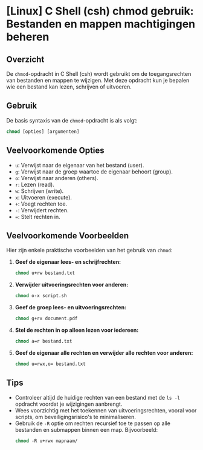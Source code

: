 # [Linux] C Shell (csh) chmod gebruik: Bestanden en mappen machtigingen beheren

## Overzicht
De `chmod`-opdracht in C Shell (csh) wordt gebruikt om de toegangsrechten van bestanden en mappen te wijzigen. Met deze opdracht kun je bepalen wie een bestand kan lezen, schrijven of uitvoeren.

## Gebruik
De basis syntaxis van de `chmod`-opdracht is als volgt:

```csh
chmod [opties] [argumenten]
```

## Veelvoorkomende Opties
- `u`: Verwijst naar de eigenaar van het bestand (user).
- `g`: Verwijst naar de groep waartoe de eigenaar behoort (group).
- `o`: Verwijst naar anderen (others).
- `r`: Lezen (read).
- `w`: Schrijven (write).
- `x`: Uitvoeren (execute).
- `+`: Voegt rechten toe.
- `-`: Verwijdert rechten.
- `=`: Stelt rechten in.

## Veelvoorkomende Voorbeelden
Hier zijn enkele praktische voorbeelden van het gebruik van `chmod`:

1. **Geef de eigenaar lees- en schrijfrechten:**
   ```csh
   chmod u+rw bestand.txt
   ```

2. **Verwijder uitvoeringsrechten voor anderen:**
   ```csh
   chmod o-x script.sh
   ```

3. **Geef de groep lees- en uitvoeringsrechten:**
   ```csh
   chmod g+rx document.pdf
   ```

4. **Stel de rechten in op alleen lezen voor iedereen:**
   ```csh
   chmod a=r bestand.txt
   ```

5. **Geef de eigenaar alle rechten en verwijder alle rechten voor anderen:**
   ```csh
   chmod u=rwx,o= bestand.txt
   ```

## Tips
- Controleer altijd de huidige rechten van een bestand met de `ls -l` opdracht voordat je wijzigingen aanbrengt.
- Wees voorzichtig met het toekennen van uitvoeringsrechten, vooral voor scripts, om beveiligingsrisico's te minimaliseren.
- Gebruik de `-R` optie om rechten recursief toe te passen op alle bestanden en submappen binnen een map. Bijvoorbeeld:
  ```csh
  chmod -R u+rwx mapnaam/
  ```